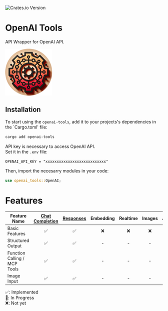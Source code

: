 ![Crates.io Version](https://img.shields.io/crates/v/openai-tools?style=flat-square&color=blue)

# OpenAI Tools

API Wrapper for OpenAI API.

<img src="../LOGO.png" alt="LOGO" width="150" height="150"/>

## Installation

To start using the `openai-tools`, add it to your projects's dependencies in the `Cargo.toml' file:

```bash
cargo add openai-tools
```

API key is necessary to access OpenAI API.  
Set it in the `.env` file:

```text
OPENAI_API_KEY = "xxxxxxxxxxxxxxxxxxxxxxxxxxx"
```

Then, import the necesarry modules in your code:

```rust
use openai_tools::OpenAI;
```

# Features

| Feature Name                   | [Chat Completion](src/chat/mod.rs) | [Responses](src/responses/mod.rs) | Embedding | Realtime | Images | Audio | Eval |
|--------------------------------|:--:|:--:|:--:|:--:|:--:|:--:|:--:|
| Basic Features                 | ✅ | ✅ | ❌ | ❌ | ❌ | ❌ | ❌ |
| Structured Output              | ✅ | ✅ | - | - | - | - | - |
| Function Calling / MCP Tools   | ✅ | ✅ | - | - | - | - | - |
| Image Input                    | ✅ | ✅ | - | - | - | - | - |

✅: Implemented  
🔧: In Progress  
❌: Not yet  
